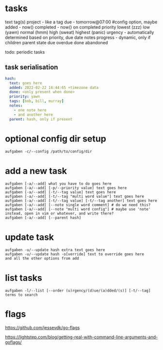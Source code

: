 # tasks
text
tag(s)
project - like a tag
due - tomorrow@07:00 #config option, maybe
added - now()
completed - now() on completed
priority
    lowest  (zzz)
    low     (yawn)
    normal  (hmm)
    high    (sweat)
    highest (panic)
urgency - automatically determined based on priority, due date
notes
progress - dynamic, only if children
parent
state
  due
  overdue
  done
  abandoned

todo: periodic tasks

## task serialisation
```yaml
hash:
  text: goes here
  added: 2022-02-22 14:44:65 +timezone data
  done: <only present when done>
  priority: yawn
  tags: [bob, bill, murray]
  notes:
    - one note here
    - and another here
  parent: hash, only if present
```



# optional config dir setup
```shell
aufgaben -c/--config /path/to/config/dir
```

# add a new task
```shell
aufgaben [-a/--add] what you have to do goes here
aufgaben [-a/--add] [-p/--priority value] text goes here
aufgaben [-a/--add] [-t/--tag value] text goes here
aufgaben [-a/--add] [-t/--tag "multi word value"] text goes here
aufgaben [-a/--add] [-t/--tag value] [-t/--tag another] text goes here
aufgaben [-a/--add] [--note single word comment] # do we need this?
aufgaben [-a/--add] [--note "multi word config"] # maybe use 'note' instead, open in vim or whatever, and write there?
aufgaben [-a/--add] [--parent hash]
```

# update task
```shell
aufgaben -u/--update hash extra text goes here
aufgaben -u/--update hash -o[verride] text to override goes here
and all the other options from add
```

# list tasks
```shell
aufgaben -l/--list [--order (u)rgency/(d)ue/(a)dded/(s)] [-t/--tag] terms to search
```


# flags
https://github.com/jessevdk/go-flags

https://lightstep.com/blog/getting-real-with-command-line-arguments-and-goflags/
